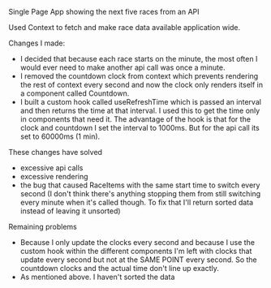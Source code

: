 Single Page App showing the next five races from an API

Used Context to fetch and make race data available application wide.

  Changes I made: 
  - I decided that because each race starts on the minute, the most often I would ever need to make another api call was once a minute.
  - I removed the countdown clock from context which prevents rendering the rest of context every second and now the clock only renders itself in a component called Countdown. 
  - I built a custom hook called useRefreshTime which is passed an interval and then returns the time at that interval. I used this to get the time only in components that need it. The advantage of the hook is that for the clock and countdown I set the interval to 1000ms. But for the api call its set to 60000ms (1 min). 

  These changes have solved 
  - excessive api calls
  - excessive rendering
  - the bug that caused RaceItems with the same start time to switch every second (I don't think there's anything stopping them from still switching every minute when it's called though. To fix that I'll return sorted data instead of leaving it unsorted)

  Remaining problems 
  - Because I only update the clocks every second and because I use the custom hook within the different components I'm left with clocks that update every second but not at the SAME POINT every second. So the countdown clocks and the actual time don't line up exactly. 
  - As mentioned above. I haven't sorted the data
